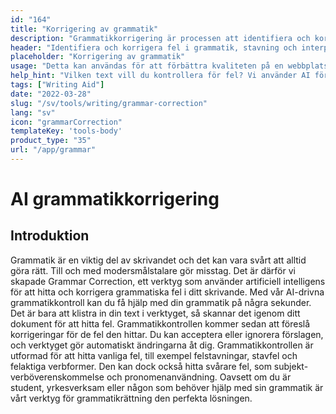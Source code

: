 ```yaml
---
id: "164"
title: "Korrigering av grammatik"
description: "Grammatikkorrigering är processen att identifiera och korrigera fel i grammatik, stavning och interpunktion. Detta kan göras manuellt eller med hjälp av AI-driven programvara. AI-driven programvara för grammatikkorrigering kan identifiera fel i grammatik, stavning och interpunktion med hjälp av Natural Language Processing (NLP). Denna teknik kan användas för att förbättra kvaliteten på skrivandet, oavsett om det handlar om en webbplats, en blogg eller till och med en bok."
header: "Identifiera och korrigera fel i grammatik, stavning och interpunktion."
placeholder: "Korrigering av grammatik"
usage: "Detta kan användas för att förbättra kvaliteten på en webbplats, blogg eller till och med en bok."
help_hint: "Vilken text vill du kontrollera för fel? Vi använder AI för att förbättra kvaliteten på dina texter."
tags: ["Writing Aid"]
date: "2022-03-28"
slug: "/sv/tools/writing/grammar-correction"
lang: "sv"
icon: "grammarCorrection"
templateKey: 'tools-body'
product_type: "35"
url: "/app/grammar"
---
```


# AI grammatikkorrigering

## Introduktion

Grammatik är en viktig del av skrivandet och det kan vara svårt att alltid göra rätt. Till och med modersmålstalare gör misstag. Det är därför vi skapade Grammar Correction, ett verktyg som använder artificiell intelligens för att hitta och korrigera grammatiska fel i ditt skrivande. Med vår AI-drivna grammatikkontroll kan du få hjälp med din grammatik på några sekunder. Det är bara att klistra in din text i verktyget, så skannar det igenom ditt dokument för att hitta fel. Grammatikkontrollen kommer sedan att föreslå korrigeringar för de fel den hittar. Du kan acceptera eller ignorera förslagen, och verktyget gör automatiskt ändringarna åt dig. Grammatikkontrollen är utformad för att hitta vanliga fel, till exempel felstavningar, stavfel och felaktiga verbformer. Den kan dock också hitta svårare fel, som subjekt-verböverenskommelse och pronomenanvändning. Oavsett om du är student, yrkesverksam eller någon som behöver hjälp med sin grammatik är vårt verktyg för grammatikrättning den perfekta lösningen.
